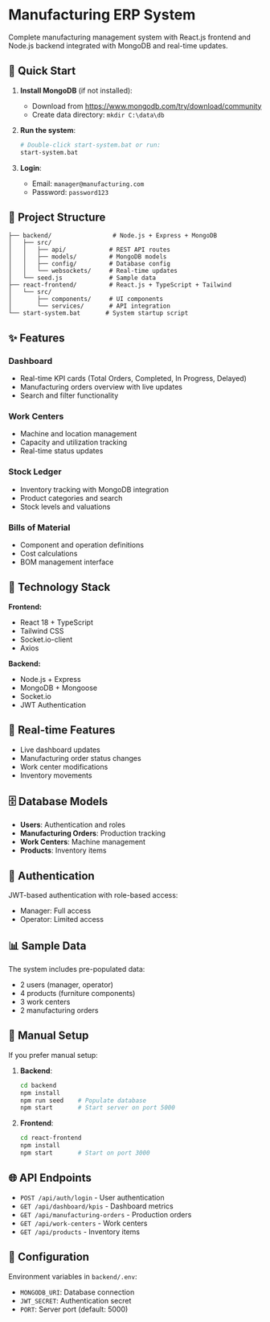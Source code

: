 # Manufacturing ERP System

Complete manufacturing management system with React.js frontend and Node.js backend integrated with MongoDB and real-time updates.

## 🚀 Quick Start

1. **Install MongoDB** (if not installed):
   - Download from https://www.mongodb.com/try/download/community
   - Create data directory: `mkdir C:\data\db`

2. **Run the system**:
   ```bash
   # Double-click start-system.bat or run:
   start-system.bat
   ```

3. **Login**:
   - Email: `manager@manufacturing.com`
   - Password: `password123`

## 📁 Project Structure

```
├── backend/                 # Node.js + Express + MongoDB
│   ├── src/
│   │   ├── api/            # REST API routes
│   │   ├── models/         # MongoDB models
│   │   ├── config/         # Database config
│   │   └── websockets/     # Real-time updates
│   └── seed.js             # Sample data
├── react-frontend/         # React.js + TypeScript + Tailwind
│   └── src/
│       ├── components/     # UI components
│       └── services/       # API integration
└── start-system.bat       # System startup script
```

## ✨ Features

### Dashboard
- Real-time KPI cards (Total Orders, Completed, In Progress, Delayed)
- Manufacturing orders overview with live updates
- Search and filter functionality

### Work Centers
- Machine and location management
- Capacity and utilization tracking
- Real-time status updates

### Stock Ledger
- Inventory tracking with MongoDB integration
- Product categories and search
- Stock levels and valuations

### Bills of Material
- Component and operation definitions
- Cost calculations
- BOM management interface

## 🔧 Technology Stack

**Frontend:**
- React 18 + TypeScript
- Tailwind CSS
- Socket.io-client
- Axios

**Backend:**
- Node.js + Express
- MongoDB + Mongoose
- Socket.io
- JWT Authentication

## 🔄 Real-time Features

- Live dashboard updates
- Manufacturing order status changes
- Work center modifications
- Inventory movements

## 🗄️ Database Models

- **Users**: Authentication and roles
- **Manufacturing Orders**: Production tracking
- **Work Centers**: Machine management
- **Products**: Inventory items

## 🔐 Authentication

JWT-based authentication with role-based access:
- Manager: Full access
- Operator: Limited access

## 📊 Sample Data

The system includes pre-populated data:
- 2 users (manager, operator)
- 4 products (furniture components)
- 3 work centers
- 2 manufacturing orders

## 🚀 Manual Setup

If you prefer manual setup:

1. **Backend**:
   ```bash
   cd backend
   npm install
   npm run seed    # Populate database
   npm start       # Start server on port 5000
   ```

2. **Frontend**:
   ```bash
   cd react-frontend
   npm install
   npm start       # Start on port 3000
   ```

## 🌐 API Endpoints

- `POST /api/auth/login` - User authentication
- `GET /api/dashboard/kpis` - Dashboard metrics
- `GET /api/manufacturing-orders` - Production orders
- `GET /api/work-centers` - Work centers
- `GET /api/products` - Inventory items

## 🔧 Configuration

Environment variables in `backend/.env`:
- `MONGODB_URI`: Database connection
- `JWT_SECRET`: Authentication secret
- `PORT`: Server port (default: 5000)